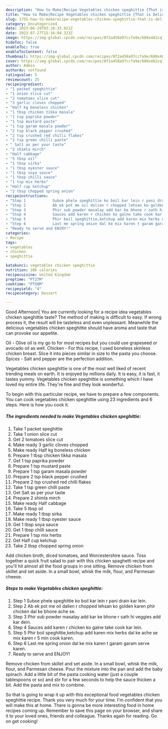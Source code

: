 ```yaml
---
description: "How to Make|Recipe Vegetables chicken speghittie {That is Delicious"
title: "How to Make|Recipe Vegetables chicken speghittie {That is Delicious"
slug: 1755-how-to-makerecipe-vegetables-chicken-speghittie-that-is-delicious
category: Uncategorized
date: 2023-06-29T03:10:33.021Z
date: 2023-07-27T15:34:04.323Z
image: https://img-global.cpcdn.com/recipes/0f2a458a97ccfa9e/680x482cq70/vegetables-chicken-speghittie-recipe-main-photo.jpg
hideToc: false
enableToc: true
enableTocContent: false
thumbnail: https://img-global.cpcdn.com/recipes/0f2a458a97ccfa9e/680x482cq70/vegetables-chicken-speghittie-recipe-main-photo.jpg
cover: https://img-global.cpcdn.com/recipes/0f2a458a97ccfa9e/680x482cq70/vegetables-chicken-speghittie-recipe-main-photo.jpg
author: Admin
authorAv: notfound
ratingvalue: 5
reviewcount: 25
recipeingredient:
- "1 packet speghittie"
- "1 onion slice cut"
- "2 tomatoes slice cut"
- "3 garlic cloves chopped"
- "Half kg boneless chicken"
- "1 tbsp chicken tikka masala"
- "1 tsp paprika powder"
- "1 tsp mustard paste"
- "1 tsp garam masala powder"
- "2 tsp black pepper crushed"
- "2 tsp crushed red chilli flakes"
- "1 tsp green chilli paste"
- " Salt as per your taste"
- "2 shimla mirch"
- "Half cabbage"
- "5 tbsp oil"
- "1 tbsp sirka"
- "1 tbsp oyester sauce"
- "1 tbsp soya sauce"
- "1 tbsp chilli sauce"
- "1 tsp mix herbs"
- "Half cup ketchup"
- "2 tbsp chopped spring onion"
recipeinstructions:
- "Step 1            Subse phele speghittie ko boil kar lein r pani drain kar lein."
- "Step 2            Ab ek pot me oil dalien r chopped lehsan ko golden karen phir chicken dal ke bhone ache se."
- "Step 3            Phir sub powder masalay add kar ke bhone r sath hi veggies add kar dein."
- "Step 4            Sauces add karen r chicken ko galne take cook kar lein."
- "Step 5            Phir boil speghittie,ketchup add karen mix herbs dal ke ache se mix karen r 5 min cook karen."
- "Step 6            Last me spring onion dal ke mix karen t garam garam serve karen."
- "Ready to serve and ENJOY!"
categories:
- Recipe
tags:
- vegetables
- chicken
- speghittie

katakunci: vegetables chicken speghittie 
nutrition: 286 calories
recipecuisine: United Kingdom
preptime: "PT27M"
cooktime: "PT50M"
recipeyield: "4"
recipecategory: Dessert

---
```



Good Afternoon| You are currently looking for a recipe idea vegetables chicken speghittie taste? The method of making is difficult to easy. If wrong process it, the result will be tasteless and even unpleasant. Meanwhile the delicious vegetables chicken speghittie should have aroma and taste that can provoke our appetite.





Oil - Olive oil is my go to for most recipes but you could use grapeseed or avocado oil as well. Chicken - For this recipe, I used boneless skinless chicken breast. Slice it into pieces similar in size to the pasta you choose. Spices - Salt and pepper are the perfection addition.

Vegetables chicken speghittie is one of the most well liked of recent trending meals on earth. It is enjoyed by millions daily. It is easy, it is fast, it tastes yummy. Vegetables chicken speghittie is something which I have loved my entire life. They're fine and they look wonderful.


To begin with this particular recipe, we have to prepare a few components. You can cook vegetables chicken speghittie using 23 ingredients and 6 steps. Here is how you cook it.

<!--inarticleads1-->

##### The ingredients needed to make Vegetables chicken speghittie:

1. Take 1 packet speghittie
1. Take 1 onion slice cut
1. Get 2 tomatoes slice cut
1. Make ready 3 garlic cloves chopped
1. Make ready Half kg boneless chicken
1. Prepare 1 tbsp chicken tikka masala
1. Get 1 tsp paprika powder
1. Prepare 1 tsp mustard paste
1. Prepare 1 tsp garam masala powder
1. Prepare 2 tsp black pepper crushed
1. Prepare 2 tsp crushed red chilli flakes
1. Take 1 tsp green chilli paste
1. Get  Salt as per your taste
1. Prepare 2 shimla mirch
1. Make ready Half cabbage
1. Take 5 tbsp oil
1. Make ready 1 tbsp sirka
1. Make ready 1 tbsp oyester sauce
1. Get 1 tbsp soya sauce
1. Get 1 tbsp chilli sauce
1. Prepare 1 tsp mix herbs
1. Get Half cup ketchup
1. Take 2 tbsp chopped spring onion


Add chicken broth, diced tomatoes, and Worcestershire sauce. Toss together a quick fruit salad to pair with this chicken spaghetti recipe and you&#39;ll hit almost all the food groups in one sitting. Remove chicken from skillet and set aside. In a small bowl, whisk the milk, flour, and Parmesan cheese. 

<!--inarticleads2-->

##### Steps to make Vegetables chicken speghittie:

1. Step 1            Subse phele speghittie ko boil kar lein r pani drain kar lein.
1. Step 2            Ab ek pot me oil dalien r chopped lehsan ko golden karen phir chicken dal ke bhone ache se.
1. Step 3            Phir sub powder masalay add kar ke bhone r sath hi veggies add kar dein.
1. Step 4            Sauces add karen r chicken ko galne take cook kar lein.
1. Step 5            Phir boil speghittie,ketchup add karen mix herbs dal ke ache se mix karen r 5 min cook karen.
1. Step 6            Last me spring onion dal ke mix karen t garam garam serve karen.
1. Ready to serve and ENJOY!

Remove chicken from skillet and set aside. In a small bowl, whisk the milk, flour, and Parmesan cheese. Pour the mixture into the pan and add the baby spinach. Add a little bit of the pasta cooking water (just a couple tablespoons or so) and stir for a few seconds to help the sauce thicken a bit. Add the pasta and mix to combine. 

So that is going to wrap it up with this exceptional food vegetables chicken speghittie recipe. Thank you very much for your time. I'm confident that you will make this at home. There is gonna be more interesting food in home recipes coming up. Remember to save this page on your browser, and share it to your loved ones, friends and colleague. Thanks again for reading. Go on get cooking!
